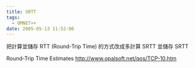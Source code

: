 ```yaml
---
title: SRTT
tags:
  - OMNET++
date: 2005-05-13 11:52:06
---
```


把計算並儲存 RTT (Round-Trip Time) 的方式改成多計算 SRTT 並儲存 SRTT

Round-Trip Time Estimates
http://www.opalsoft.net/qos/TCP-10.htm
